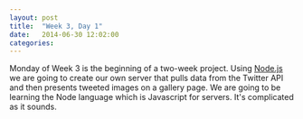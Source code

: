 ```yaml
---
layout: post
title:  "Week 3, Day 1"
date:   2014-06-30 12:02:00
categories:
---
```


Monday of Week 3 is the beginning of a two-week project. Using <a href="http://nodejs.org">Node.js</a> we are going to create our own server that pulls data from the Twitter API and then presents tweeted images on a gallery page. We are going to be learning the Node language which is Javascript for servers. It's complicated as it sounds.